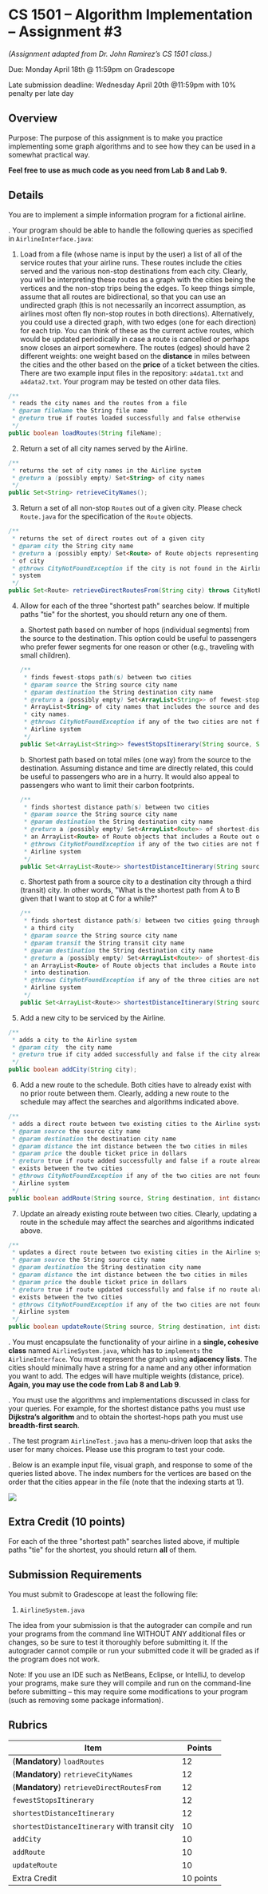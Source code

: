 # CS 1501 – Algorithm Implementation – Assignment #3

_(Assignment adapted from Dr. John Ramirez’s CS 1501 class.)_

Due: Monday April 18th @ 11:59pm on Gradescope

Late submission deadline: Wednesday April 20th @11:59pm with 10% penalty per late day

## Overview

Purpose: The purpose of this assignment is to make you practice implementing some graph
algorithms and to see how they can be used in a somewhat practical way.

**Feel free to use as much code as you need from Lab 8 and Lab 9.**

## Details

You are to implement a simple information program for a fictional airline.

.	Your program should be able to handle the following queries as specified in `AirlineInterface.java`:

1. Load from a file (whose name is input by the user) a list of all of the service routes that your airline runs. These routes include the cities served and the various non-stop destinations from each city. Clearly, you will be interpreting these routes as a graph with the cities being the vertices and the non-stop trips being the edges. To keep things simple, assume that all routes are bidirectional, so that you can use an undirected graph (this is not necessarily an incorrect assumption, as airlines most often fly non-stop routes in both directions). Alternatively, you could use a directed graph, with two edges (one for each direction) for each trip. You can think of these as the current active routes, which would be updated periodically in case a route is cancelled or perhaps snow closes an airport somewhere. The routes (edges) should have 2 different weights: one weight based on the **distance** in miles between the cities and the other based on the **price** of a ticket between the cities. There are two example input files in the repository: `a4data1.txt` and `a4data2.txt`. Your program may be tested on other data files.

  ```java
  /**
   * reads the city names and the routes from a file
   * @param fileName the String file name
   * @return true if routes loaded successfully and false otherwise
   */
  public boolean loadRoutes(String fileName);
  ```

2. Return a set of all city names served by the Airline.
```java
/**
 * returns the set of city names in the Airline system
 * @return a (possibly empty) Set<String> of city names
 */
public Set<String> retrieveCityNames();
```

3. Return a set of all non-stop `Route`s out of a given city. Please check `Route.java` for the specification of the `Route` objects.

  ```java
  /**
   * returns the set of direct routes out of a given city
   * @param city the String city name
   * @return a (possibly empty) Set<Route> of Route objects representing the direct routes out
   * of city
   * @throws CityNotFoundException if the city is not found in the Airline
   * system
   */
  public Set<Route> retrieveDirectRoutesFrom(String city) throws CityNotFoundException;
  ```

4.	Allow for each of the three "shortest path" searches below. If multiple paths "tie" for the shortest, you should return any one of them.

    a.	Shortest path based on number of hops (individual segments) from the source to the destination. This option could be useful to passengers who prefer fewer segments for one reason or other (e.g., traveling with small children).

    ```java
    /**
     * finds fewest-stops path(s) between two cities
     * @param source the String source city name
     * @param destination the String destination city name
     * @return a (possibly empty) Set<ArrayList<String>> of fewest-stops paths. Each path is an
     * ArrayList<String> of city names that includes the source and destination
     * city names.
     * @throws CityNotFoundException if any of the two cities are not found in the
     * Airline system
     */
    public Set<ArrayList<String>> fewestStopsItinerary(String source, String destination) throws CityNotFoundException;
    ```

    b.	Shortest path based on total miles (one way) from the source to the destination. Assuming distance and time are directly related, this could be useful to passengers who are in a hurry. It would also appeal to passengers who want to limit their carbon footprints.

    ```java
    /**
     * finds shortest distance path(s) between two cities
     * @param source the String source city name
     * @param destination the String destination city name
     * @return a (possibly empty) Set<ArrayList<Route>> of shortest-distance paths. Each path is
     * an ArrayList<Route> of Route objects that includes a Route out of source and into destination.
     * @throws CityNotFoundException if any of the two cities are not found in the
     * Airline system
     */
    public Set<ArrayList<Route>> shortestDistanceItinerary(String source, String destination) throws CityNotFoundException;
    ```

    c. Shortest path from a source city to a destination city through a third (transit) city. In other words, "What is the shortest path from A to B given that I
    want to stop at C for a while?"
    ```java
    /**
     * finds shortest distance path(s) between two cities going through
     * a third city
     * @param source the String source city name
     * @param transit the String transit city name
     * @param destination the String destination city name
     * @return a (possibly empty) Set<ArrayList<Route>> of shortest-distance paths. Each path is
     * an ArrayList<Route> of Route objects that includes a Route into source, into and out of transit, and
     * into destination.
     * @throws CityNotFoundException if any of the three cities are not found in the
     * Airline system
     */
    public Set<ArrayList<Route>> shortestDistanceItinerary(String source, String transit, String destination) throws CityNotFoundException;
    ```

5. Add a new city to be serviced by the Airline.
  ```java
  /**
   * adds a city to the Airline system
   * @param city  the city name
   * @return true if city added successfully and false if the city already exists
   */
  public boolean addCity(String city);
  ```

6.	Add a new route to the schedule. Both cities have to already exist with no prior route between them. Clearly, adding a new route to the schedule may affect the searches and algorithms indicated above.
```java
/**
 * adds a direct route between two existing cities to the Airline system
 * @param source the source city name
 * @param destination the destination city name
 * @param distance the int distance between the two cities in miles
 * @param price the double ticket price in dollars
 * @return true if route added successfully and false if a route already
 * exists between the two cities
 * @throws CityNotFoundException if any of the two cities are not found in the
 * Airline system
 */
public boolean addRoute(String source, String destination, int distance, double price) throws CityNotFoundException;
```

7.	Update an already existing route between two cities. Clearly, updating a route in the schedule may affect the searches and algorithms indicated above.
```java
/**
 * updates a direct route between two existing cities in the Airline system
 * @param source the String source city name
 * @param destination the String destination city name
 * @param distance the int distance between the two cities in miles
 * @param price the double ticket price in dollars
 * @return true if route updated successfully and false if no route already
 * exists between the two cities
 * @throws CityNotFoundException if any of the two cities are not found in the
 * Airline system
 */
public boolean updateRoute(String source, String destination, int distance, double price) throws CityNotFoundException;
```

.	You must encapsulate the functionality of your airline in a **single, cohesive class** named `AirlineSystem.java`, which has to `implements` the `AirlineInterface`. You must represent the graph using **adjacency lists**. The cities should minimally have a string for a name and any other information you want to add. The edges will have multiple weights (distance, price). **Again, you may use the code from Lab 8 and Lab 9**.

.	You must use the algorithms and implementations discussed in class for your queries. For example,  for the shortest distance paths you must use **Dijkstra’s algorithm** and to obtain the shortest-hops path you must use **breadth-first search**.

. The test program `AirlineTest.java` has a menu-driven loop that asks the user for many choices. Please use this program to test your code.

.	Below is an example input file, visual graph, and response to some of the queries listed above. The index numbers for the vertices are based on the order that the cities appear in the file (note that the indexing starts at 1).

![](docs/a4.png)

## Extra Credit (10 points)

For each of the three "shortest path" searches listed above, if multiple paths "tie" for the shortest, you should return **all** of them.

## Submission Requirements

You must submit to Gradescope at least the following file:
1.	`AirlineSystem.java`

The idea from your submission is that the autograder can compile and run your programs from the command line WITHOUT ANY additional files or changes, so be sure to test it thoroughly before submitting it. If the autograder cannot compile or run your submitted code it will be graded as if the program does not work.

Note: If you use an IDE such as NetBeans, Eclipse, or IntelliJ, to develop your programs, make sure they will compile and run on the command-line before submitting – this may require some modifications to your program (such as removing some package information).

## Rubrics

Item|Points
----|------|
(**Mandatory**) `loadRoutes`|	12
(**Mandatory**) `retrieveCityNames`|	12
(**Mandatory**) `retrieveDirectRoutesFrom`|	12
`fewestStopsItinerary`|	12
`shortestDistanceItinerary`|	12
`shortestDistanceItinerary` with transit city|	10
`addCity`|	10
`addRoute`|	10
`updateRoute`|	10
Extra Credit|	10 points
